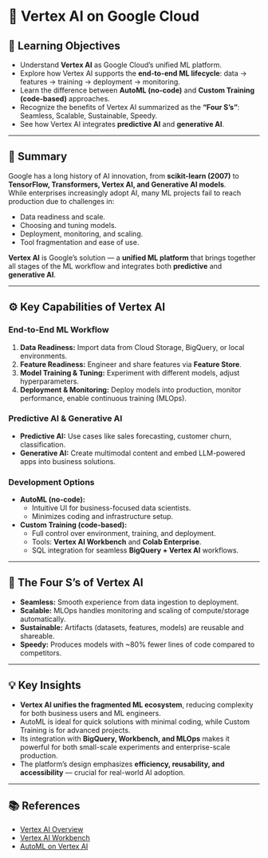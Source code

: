 # 📘 Vertex AI on Google Cloud  

## 🎯 Learning Objectives  
- Understand **Vertex AI** as Google Cloud’s unified ML platform.  
- Explore how Vertex AI supports the **end-to-end ML lifecycle**: data → features → training → deployment → monitoring.  
- Learn the difference between **AutoML (no-code)** and **Custom Training (code-based)** approaches.  
- Recognize the benefits of Vertex AI summarized as the **“Four S’s”**: Seamless, Scalable, Sustainable, Speedy.  
- See how Vertex AI integrates **predictive AI** and **generative AI**.  

---

## 📝 Summary  

Google has a long history of AI innovation, from **scikit-learn (2007)** to **TensorFlow, Transformers, Vertex AI, and Generative AI models**.  
While enterprises increasingly adopt AI, many ML projects fail to reach production due to challenges in:  
- Data readiness and scale.  
- Choosing and tuning models.  
- Deployment, monitoring, and scaling.  
- Tool fragmentation and ease of use.  

**Vertex AI** is Google’s solution — a **unified ML platform** that brings together all stages of the ML workflow and integrates both **predictive** and **generative AI**.  

---

## ⚙️ Key Capabilities of Vertex AI  

### End-to-End ML Workflow  
1. **Data Readiness:** Import data from Cloud Storage, BigQuery, or local environments.  
2. **Feature Readiness:** Engineer and share features via **Feature Store**.  
3. **Model Training & Tuning:** Experiment with different models, adjust hyperparameters.  
4. **Deployment & Monitoring:** Deploy models into production, monitor performance, enable continuous training (MLOps).  

### Predictive AI & Generative AI  
- **Predictive AI:** Use cases like sales forecasting, customer churn, classification.  
- **Generative AI:** Create multimodal content and embed LLM-powered apps into business solutions.  

### Development Options  
- **AutoML (no-code):**  
  - Intuitive UI for business-focused data scientists.  
  - Minimizes coding and infrastructure setup.  
- **Custom Training (code-based):**  
  - Full control over environment, training, and deployment.  
  - Tools: **Vertex AI Workbench** and **Colab Enterprise**.  
  - SQL integration for seamless **BigQuery + Vertex AI** workflows.  

---

## 🔹 The Four S’s of Vertex AI  
- **Seamless:** Smooth experience from data ingestion to deployment.  
- **Scalable:** MLOps handles monitoring and scaling of compute/storage automatically.  
- **Sustainable:** Artifacts (datasets, features, models) are reusable and shareable.  
- **Speedy:** Produces models with ~80% fewer lines of code compared to competitors.  

---

## 💡 Key Insights  
- **Vertex AI unifies the fragmented ML ecosystem**, reducing complexity for both business users and ML engineers.  
- AutoML is ideal for quick solutions with minimal coding, while Custom Training is for advanced projects.  
- Its integration with **BigQuery, Workbench, and MLOps** makes it powerful for both small-scale experiments and enterprise-scale production.  
- The platform’s design emphasizes **efficiency, reusability, and accessibility** — crucial for real-world AI adoption.  

---

## 📚 References  
- [Vertex AI Overview](https://cloud.google.com/vertex-ai)  
- [Vertex AI Workbench](https://cloud.google.com/vertex-ai-workbench)  
- [AutoML on Vertex AI](https://cloud.google.com/vertex-ai/docs/training-overview)  
